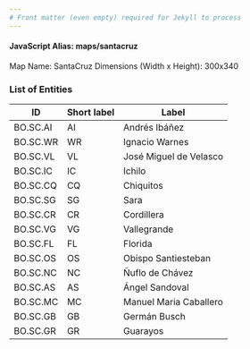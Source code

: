 ```yaml
---
# Front matter (even empty) required for Jekyll to process
---
```


#### JavaScript Alias: maps/santacruz

Map Name: SantaCruz
Dimensions (Width x Height): 300x340





### List of Entities

ID | Short label | Label
---|---|---|
BO.SC.AI|AI|Andrés Ibáñez
BO.SC.WR|WR|Ignacio Warnes
BO.SC.VL|VL|José Miguel de Velasco
BO.SC.IC|IC|Ichilo
BO.SC.CQ|CQ|Chiquitos
BO.SC.SG|SG|Sara
BO.SC.CR|CR|Cordillera
BO.SC.VG|VG|Vallegrande
BO.SC.FL|FL|Florida
BO.SC.OS|OS|Obispo Santiesteban
BO.SC.NC|NC|Ñuflo de Chávez
BO.SC.AS|AS|Ángel Sandoval
BO.SC.MC|MC|Manuel Maria Caballero
BO.SC.GB|GB|Germán Busch
BO.SC.GR|GR|Guarayos